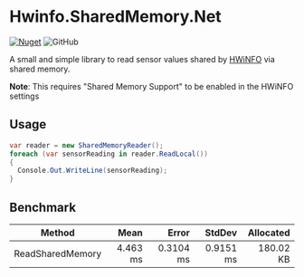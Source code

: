 # Hwinfo.SharedMemory.Net

[![Nuget](https://img.shields.io/nuget/v/Hwinfo.SharedMemory.Net?style=flat-square)](https://www.nuget.org/packages/Hwinfo.SharedMemory.Net)
![GitHub](https://img.shields.io/github/license/Seraksab/Hwinfo.SharedMemory.Net)

A small and simple library to read sensor values shared by [HWiNFO](https://www.hwinfo.com/) via shared memory.

**Note**: This requires "Shared Memory Support" to be enabled in the HWiNFO settings

## Usage

```csharp
var reader = new SharedMemoryReader();
foreach (var sensorReading in reader.ReadLocal())
{
  Console.Out.WriteLine(sensorReading);
}
```

## Benchmark

| Method           |     Mean |     Error |    StdDev | Allocated |
|------------------|---------:|----------:|----------:|----------:|
| ReadSharedMemory | 4.463 ms | 0.3104 ms | 0.9151 ms | 180.02 KB |

